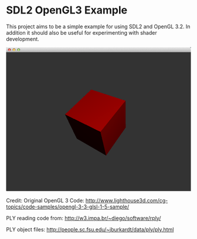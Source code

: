 SDL2 OpenGL3 Example
====================
This project aims to be a simple example for using SDL2 and OpenGL 3.2.  In
addition it should also be useful for experimenting with shader development.

![Alt text](https://github.com/hurricanerix/sdl2_opengl3/raw/master/resources/screenshot.png "Screenshot")

Credit:
Original OpenGL 3 Code:
http://www.lighthouse3d.com/cg-topics/code-samples/opengl-3-3-glsl-1-5-sample/

PLY reading code from:
http://w3.impa.br/~diego/software/rply/

PLY object files:
http://people.sc.fsu.edu/~jburkardt/data/ply/ply.html

